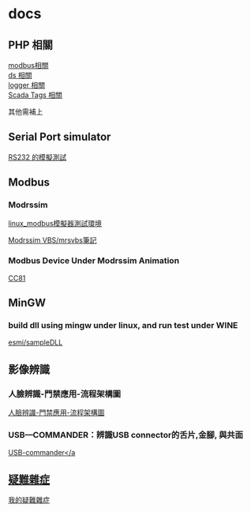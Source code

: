 # docs
## PHP 相關

<a href="https://github.com/esmi/modbus">modbus相關</a><br>
<a href="https://github.com/esmi/ds">ds 相關</a><br>
<a href="https://github.com/esmi/logger">logger 相關</a><br>
<a href="https://github.com/esmi/ScadaTags">Scada Tags 相關</a><br>

其他需補上

## Serial Port simulator

<a href="https://github.com/esmi/docs/blob/master/RS232%20%E7%9A%84%E6%A8%A1%E6%93%AC%E6%B8%AC%E8%A9%A6.md">RS232 的模擬測試</a>
## Modbus
### Modrssim
<a href="https://github.com/esmi/docs/blob/master/linux_modbus%E6%A8%A1%E6%93%AC%E5%99%A8%E6%B8%AC%E8%A9%A6%E7%92%B0%E5%A2%83.md">linux_modbus模擬器測試環境</a>


<a href="https://github.com/esmi/docs/blob/master/mrsvbs%E7%AD%86%E8%A8%98.md">Modrssim VBS/mrsvbs筆記</a>

### Modbus Device Under Modrssim Animation
<a href="https://github.com/esmi/docs/blob/master/CC81.md">CC81</a>


## MinGW
### build dll using mingw under linux, and run test under WINE
<a href="https://github.com/esmi/sampleDLL">esmi/sampleDLL</a>

## 影像辨識
### 人臉辨識-門禁應用-流程架構圖
<a href="https://github.com/esmi/docs/blob/master/%E4%BA%BA%E8%87%89%E8%BE%A8%E8%AD%98-%E9%96%80%E7%A6%81%E6%87%89%E7%94%A8-%E6%B5%81%E7%A8%8B%E6%9E%B6%E6%A7%8B%E5%9C%96.md">人臉辨識-門禁應用-流程架構圖</a>

### USB—COMMANDER：辨識USB connector的舌片,金腳, 與共面
<a href="https://github.com/esmi/docs/blob/master/USB_Commander.md">USB-commander</a

## 疑難雜症
<a href="我的疑難雜症.md">我的疑難雜症</a>
